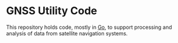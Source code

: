 GNSS Utility Code
=================

This repository holds code, mostly in [Go](https://golang.org/), to
support processing and analysis of data from satellite navigation
systems.
